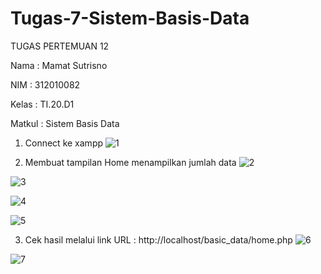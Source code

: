 # Tugas-7-Sistem-Basis-Data
TUGAS PERTEMUAN 12

Nama : Mamat Sutrisno 

NIM : 312010082 

Kelas : TI.20.D1 

Matkul : Sistem Basis Data

1. Connect ke xampp
![1](https://user-images.githubusercontent.com/101656195/173071222-60493938-7008-4f9a-b7d7-7e814c3ebdaf.png)

2. Membuat tampilan Home menampilkan jumlah data
![2](https://user-images.githubusercontent.com/101656195/173071393-df330383-d793-46e3-8e8b-1ec8e03657c9.png)

![3](https://user-images.githubusercontent.com/101656195/173071405-60a91ed9-9d83-413f-8ed9-995ed0b1fd00.png)

![4](https://user-images.githubusercontent.com/101656195/173071413-cb74dc07-8ff5-454f-a728-787f1feb45ba.png)

![5](https://user-images.githubusercontent.com/101656195/173071421-e442a982-da4e-4fbe-a77b-db835e8191a0.png)

3. Cek hasil melalui link URL : http://localhost/basic_data/home.php
![6](https://user-images.githubusercontent.com/101656195/173071427-1cba55b2-aee7-4bf5-bf9d-915a2ad52253.png)

![7](https://user-images.githubusercontent.com/101656195/173071430-7dbec881-e76a-4564-986e-987cf0f251d1.png)
